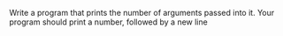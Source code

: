 Write a program that prints the number of arguments passed into it.
Your program should print a number, followed by a new line
